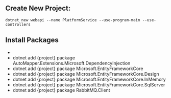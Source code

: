 ## Create New Project:

`dotnet new webapi --name PlatformService --use-program-main --use-controllers`

## Install Packages

-
- dotnet add {project} package AutoMapper.Extensions.Microsoft.DependencyInjection
- dotnet add {project} package Microsoft.EntityFrameworkCore
- dotnet add {project} package Microsoft.EntityFrameworkCore.Design
- dotnet add {project} package Microsoft.EntityFrameworkCore.InMemory
- dotnet add {project} package Microsoft.EntityFrameworkCore.SqlServer
- dotnet add {project} package RabbitMQ.Client
